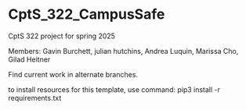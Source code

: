 # CptS_322_CampusSafe
CptS 322 project for spring 2025

Members:
Gavin Burchett, julian hutchins, Andrea Luquin, Marissa Cho, Gilad Heitner

Find current work in alternate branches.

to install resources for this template, use command:  pip3 install -r requirements.txt
